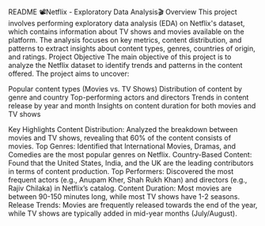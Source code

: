 README
📽️Netflix - Exploratory Data Analysis🎬
Overview
This project involves performing exploratory data analysis (EDA) on Netflix's dataset, which contains information about TV shows and movies available on the platform. The analysis focuses on key metrics, content distribution, and patterns to extract insights about content types, genres, countries of origin, and ratings.
Project Objective
The main objective of this project is to analyze the Netflix dataset to identify trends and patterns in the content offered. The project aims to uncover:

Popular content types (Movies vs. TV Shows)
Distribution of content by genre and country
Top-performing actors and directors
Trends in content release by year and month
Insights on content duration for both movies and TV shows

Key Highlights
Content Distribution: Analyzed the breakdown between movies and TV shows, revealing that 60% of the content consists of movies.
Top Genres: Identified that International Movies, Dramas, and Comedies are the most popular genres on Netflix.
Country-Based Content: Found that the United States, India, and the UK are the leading contributors in terms of content production.
Top Performers: Discovered the most frequent actors (e.g., Anupam Kher, Shah Rukh Khan) and directors (e.g., Rajiv Chilaka) in Netflix’s catalog.
Content Duration: Most movies are between 90-150 minutes long, while most TV shows have 1-2 seasons.
Release Trends: Movies are frequently released towards the end of the year, while TV shows are typically added in mid-year months (July/August).
